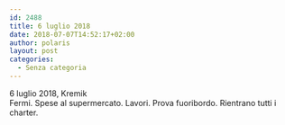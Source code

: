 ```yaml
---
id: 2488
title: 6 luglio 2018
date: 2018-07-07T14:52:17+02:00
author: polaris
layout: post
categories:
  - Senza categoria
---
```

6 luglio 2018, Kremik  
Fermi. Spese al supermercato. Lavori. Prova fuoribordo. Rientrano tutti i charter.